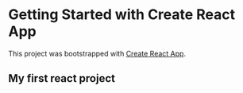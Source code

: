 # Getting Started with Create React App

This project was bootstrapped with [Create React App](https://github.com/facebook/create-react-app).

## My first react project